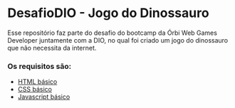 # DesafioDIO - Jogo do Dinossauro
Esse repositório faz parte do desafio do bootcamp da Órbi Web Games Developer juntamente com a DIO, no qual foi criado um jogo do dinossauro que não necessita da internet.

### Os requisitos são:

* [HTML básico](https://www.w3schools.com/html/)
* [CSS básico](https://developer.mozilla.org/pt-BR/docs/Web/CSS)
* [Javascript básico](https://developer.mozilla.org/pt-BR/docs/Web/JavaScript)
